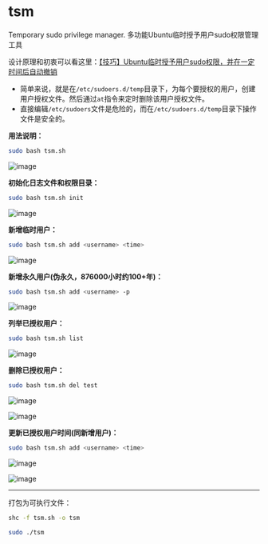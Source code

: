 # tsm
Temporary sudo privilege manager. 多功能Ubuntu临时授予用户sudo权限管理工具

设计原理和初衷可以看这里：[【技巧】Ubuntu临时授予用户sudo权限，并在一定时间后自动撤销](https://blog.csdn.net/sxf1061700625/article/details/133270785)

- 简单来说，就是在`/etc/sudoers.d/temp`目录下，为每个要授权的用户，创建用户授权文件。然后通过`at`指令来定时删除该用户授权文件。
- 直接编辑`/etc/sudoers`文件是危险的，而在`/etc/sudoers.d/temp`目录下操作文件是安全的。

**用法说明：**

```bash
sudo bash tsm.sh
```

![image](https://github.com/songxf1024/tsm/assets/111047002/acc04130-ae82-486f-a730-43045e829d1a)

**初始化日志文件和权限目录：**

```bash
sudo bash tsm.sh init
```

![image](https://github.com/songxf1024/tsm/assets/111047002/593e9f89-7700-448a-8d28-f46e7e7894c0)

**新增临时用户：**

```bash
sudo bash tsm.sh add <username> <time>
```

![image](https://github.com/songxf1024/tsm/assets/111047002/3f2471cd-8cc2-4895-a8cb-32d090736c02)

**新增永久用户(伪永久，876000小时约100+年)：**

```bash
sudo bash tsm.sh add <username> -p
```

![image](https://github.com/songxf1024/tsm/assets/111047002/90198291-bef5-4904-b239-db9296a63b0c)

**列举已授权用户：**

```bash
sudo bash tsm.sh list
```

![image](https://github.com/songxf1024/tsm/assets/111047002/5a47bd03-48a2-43cf-b5b7-bff5abb1774e)

**删除已授权用户：**

```bash
sudo bash tsm.sh del test
```

![image](https://github.com/songxf1024/tsm/assets/111047002/3c86ad43-47b1-4b6f-bf37-5ac5878cd486)

![image](https://github.com/songxf1024/tsm/assets/111047002/0461a3aa-6e5c-4c97-be63-fe462d841bb3)

**更新已授权用户时间(同新增用户)：**

```bash
sudo bash tsm.sh add <username> <time>
```

![image](https://github.com/songxf1024/tsm/assets/111047002/fa957c95-d0a6-4cc2-a179-ef6d8091b336)

![image](https://github.com/songxf1024/tsm/assets/111047002/576d47cc-ca65-47f8-a126-0044953add9a)

---

打包为可执行文件：

```bash
shc -f tsm.sh -o tsm
```

```bash
sudo ./tsm
```

